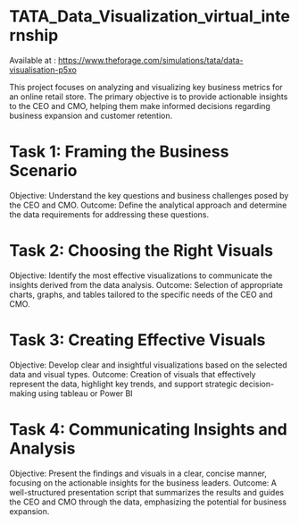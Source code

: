 # TATA_Data_Visualization_virtual_internship 
Available at : https://www.theforage.com/simulations/tata/data-visualisation-p5xo

This project focuses on analyzing and visualizing key business metrics for an online retail store. The primary objective is to provide actionable insights to the CEO and CMO, helping them make informed decisions regarding business expansion and customer retention.

# Task 1: Framing the Business Scenario

Objective: Understand the key questions and business challenges posed by the CEO and CMO.
Outcome: Define the analytical approach and determine the data requirements for addressing these questions.

# Task 2: Choosing the Right Visuals

Objective: Identify the most effective visualizations to communicate the insights derived from the data analysis.
Outcome: Selection of appropriate charts, graphs, and tables tailored to the specific needs of the CEO and CMO.

# Task 3: Creating Effective Visuals

Objective: Develop clear and insightful visualizations based on the selected data and visual types.
Outcome: Creation of visuals that effectively represent the data, highlight key trends, and support strategic decision-making using tableau or Power BI

# Task 4: Communicating Insights and Analysis

Objective: Present the findings and visuals in a clear, concise manner, focusing on the actionable insights for the business leaders.
Outcome: A well-structured presentation script that summarizes the results and guides the CEO and CMO through the data, emphasizing the potential for business expansion.
